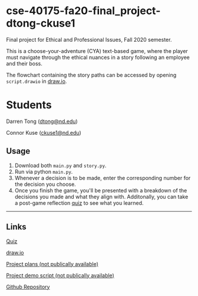 # cse-40175-fa20-final_project-dtong-ckuse1
Final project for Ethical and Professional Issues, Fall 2020 semester.

This is a choose-your-adventure (CYA) text-based game, where the player must navigate through the ethical nuances in a story following an employee and their boss. 

The flowchart containing the story paths can be accessed by opening `script.drawio` in [draw.io](https://app.diagrams.net/).

# Students
Darren Tong (dtong@nd.edu)

Connor Kuse (ckuse1@nd.edu)

## Usage
1. Download both `main.py` and `story.py`.
2. Run via python `main.py`.
3. Whenever a decision is to be made, enter the corresponding number for the decision you choose.
4. Once you finish the game, you'll be presented with a breakdown of the decisions you made and what they align with. Additonally, you can take a post-game reflection [quiz](https://docs.google.com/forms/d/e/1FAIpQLSdWISuiwyU2QHIKgO4xjlXCpJY1nt2OtONfQywtYD7paBRP3Q/viewform?usp=sf_link) to see what you learned.  
----
## Links
[Quiz](https://docs.google.com/forms/d/e/1FAIpQLSdWISuiwyU2QHIKgO4xjlXCpJY1nt2OtONfQywtYD7paBRP3Q/viewform?usp=sf_link)

[draw.io](https://app.diagrams.net/)

[Project plans (not publically available)](https://docs.google.com/document/d/1cwavf7grfKchgcFYD0qys8OEjRx4otloitObF283wUA/edit?ts=5fa048b3)

[Project demo script (not publically available)](https://docs.google.com/document/d/1l5mNLomkKV90prXUv-wfPTQKdN52K18NfHcju7dJfM8/edit?usp=sharing)

[Github Repository](https://github.com/dartong/cse-40175-fa20-final_project-dtong-ckuse1)